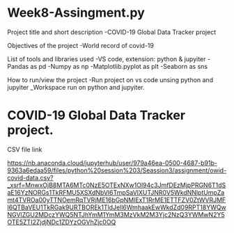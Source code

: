 # Week8-Assingment.py
Project title and short description
-COVID-19 Global Data Tracker project

Objectives of the project
-World record of covid-19

List of tools and libraries used
-VS code, extension: python & jupyiter
-Pandas as pd
-Numpy as np
-Matplotlib.pyplot as plt
-Seaborn as sns

How to run/view the project
-Run project on vs code unsing python and jupyiter
_Workspace run on python and jupyiter.

# COVID-19 Global Data Tracker project.

CSV file link

https://nb.anaconda.cloud/jupyterhub/user/979a46ea-0500-4687-b91b-9363a6edaa59/files/python%20session%203/Seassion3/assignment/owid-covid-data.csv?_xsrf=MnwxOjB8MTA6MTc0NzE5OTExNXw1Ol94c3JmfDEzMjpPRGN6T1dSaE16YzNORGs1TkRFMU5XSXdNbVl6TmpSaVlXUTJNR0V5WkdNNlptUmpZamt4TVROa00yTTNOemRqTVRjME16bGpNMlExT1RrME1ETTFZV0ZtWVRJMFl6QTBaVEU1TkRGak9URTBOREk1TldJell6WmhaakEwWkdZd09RPT18YWQwNGVlZGU2MDczYWQ5NTJhYmM1YmM3MzVkM2M3Yjc2NzQ3YWMwN2Y5OTE5ZTI2ZjdjNDc1ZDYzOGVhZjc0OQ

